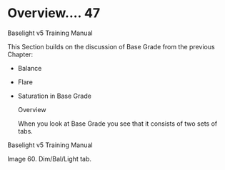 # Overview.... 47



Baselight v5 Training Manual

This Section builds on the discussion of Base Grade from the previous Chapter:

* Balance
* Flare
* Saturation in Base Grade

  Overview

  When you look at Base Grade you see that it consists of two sets of tabs.





Baselight v5 Training Manual

Image 60. Dim/Bal/Light tab.

